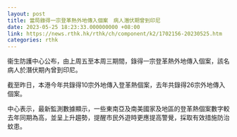 ```yaml
---
layout: post
title: 當局錄得一宗登革熱外地傳入個案　病人潛伏期曾到印尼
date: 2023-05-25 18:23:33.000000000 +08:00
link: https://news.rthk.hk/rthk/ch/component/k2/1702156-20230525.htm
categories: rthk
---
```


衞生防護中心公布，由上周五至本周三期間，錄得一宗登革熱外地傳入個案，該名病人於潛伏期內曾到印尼。

截至昨日，本港今年共錄得10宗外地傳入登革熱個案，去年共錄得26宗外地傳入個案。

中心表示，最新監測數據顯示，一些東南亞及南美國家及地區的登革熱個案數字較去年同期為高，並呈上升趨勢，提醒市民外遊時更應提高警覺，採取有效措施防治蚊患。
